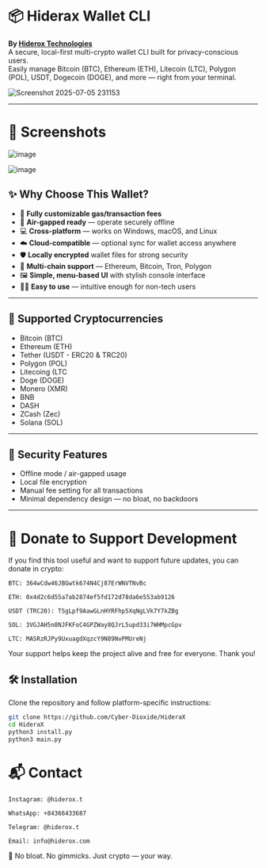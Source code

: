 # 📦 Hiderax Wallet CLI
**By [Hiderox Technologies](https://www.hiderox.com)**  
A secure, local-first multi-crypto wallet CLI built for privacy-conscious users.  
Easily manage Bitcoin (BTC), Ethereum (ETH), Litecoin (LTC), Polygon (POL), USDT, Dogecoin (DOGE), and more — right from your terminal.


![Screenshot 2025-07-05 231153](https://github.com/user-attachments/assets/d2fc27bf-cc27-4161-a0ce-a8f989130f53)


---
# 📸 Screenshots
![image](https://github.com/user-attachments/assets/02f73825-5d93-4a4c-b2e1-b7ef4aa49684)


![image](https://github.com/user-attachments/assets/54a486c0-537f-4b1e-819e-353425aba285)



## ✨ Why Choose This Wallet?

- 🔧 **Fully customizable gas/transaction fees**
- 📴 **Air-gapped ready** — operate securely offline
- 💻 **Cross-platform** — works on Windows, macOS, and Linux
- ☁️ **Cloud-compatible** — optional sync for wallet access anywhere
- 🛡 **Locally encrypted** wallet files for strong security
- 🔄 **Multi-chain support** — Ethereum, Bitcoin, Tron, Polygon
- 🖼 **Simple, menu-based UI** with stylish console interface
- 👨‍💻 **Easy to use** — intuitive enough for non-tech users

---

## 🔧 Supported Cryptocurrencies

- Bitcoin (BTC)
- Ethereum (ETH)
- Tether (USDT - ERC20 & TRC20)
- Polygon (POL)
- Litecoing (LTC
- Doge (DOGE)
- Monero (XMR)
- BNB 
- DASH
- ZCash (Zec)
- Solana (SOL)
---

## 🔐 Security Features

- Offline mode / air-gapped usage
- Local file encryption
- Manual fee setting for all transactions
- Minimal dependency design — no bloat, no backdoors

---

# 🙌 Donate to Support Development

If you find this tool useful and want to support future updates, you can donate in crypto:

    BTC: 364wCdw46JBGwtk674N4Cj87ErWNVTNvBc

    ETH: 0x4d2c6d55a7ab2874ef5fd172d78da6e553ab9126

    USDT (TRC20): TSgLpf9AawGLnHYRFhp5XqNgLVk7Y7kZBg

    SOL: 3VGJAH5n8NJFKFoC4GPZWay8QJrL5upd33i7WHMpcGpv

    LTC: MASRzRJPy9UxuagdXqzcY9N89NvPMUreNj

Your support helps keep the project alive and free for everyone. Thank you!

## 🛠 Installation

Clone the repository and follow platform-specific instructions:

```bash
git clone https://github.com/Cyber-Dioxide/HideraX
cd HideraX
python3 install.py
python3 main.py
``` 

# 📬 Contact

    Instagram: @hiderox.t

    WhatsApp: +84366433687

    Telegram: @hiderox.t

    Email: info@hiderox.com

🚫 No bloat. No gimmicks. Just crypto — your way.
